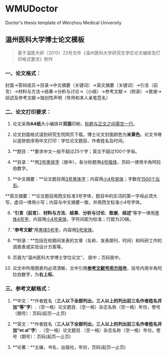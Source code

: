 # WMUDoctor

Doctor's thesis template of Wenzhou Medical University

## 温州医科大学博士论文模板

> 基于温医大研〔2013〕23号文件《温州医科大学研究生学位论文编排及打印格式要求》制作

### **一、论文格式：**

封面→答辩成员→目录→中文摘要（关键词）→英文摘要（关键词）→引言（前言）→材料与方法→结果→分析与讨论→（小结）→参考文献→（附录）→致谢→综述及参考文献→独创性声明（导师和本人亲笔签名）

### **二、论文打印要求：**

1. 论文采用**A4纸**大小编排并**双面**印刷，<u>标题与正文之间需空一行</u>。

2. 论文封面格式请到研究生院网页下载。博士论文封面颜色为**米黄色**。论文书脊以竖排依序用中文打印：学位论文题目、作者姓名及时间。

3. **题目：**要求中文一般不超过25个字；英文不超过100个字母。

4. **目录：**用<u>3号黑体字</u>（居中），各分标题用<u>4号楷体</u>，页码一律用半角阿拉伯数字。

5. **中文摘要：**论文题目用<u>3号黑体字</u>；内容用<u>小4号宋体</u>；字数在<u>1500个左右</u>。

​		**英文摘要：**论文题目用西文标准3号字体，题目中的实词的第一字母必须大写，虚词一律用小写；内容与中文摘要一致，并用西文标准小4号字体。

6. “**引言（前言）**、**材料与方法**、**结果**、**分析与讨论**、**致谢**、**综述**”等字一律用<u>黑体4号字</u>，内容用<u>小4号宋体</u>，字符间距为标准；行距为20磅。

7. “**参考文献**”用<u>黑体5号字</u>，内容用<u>5号宋体</u>。

8. **附录：**包括在校期间发表的文章（名称、发表期刊、时间）和科研工作的调查表或实验设计方案等。

9. 页眉为“温州医科大学博士学位论文”， 居中；页码居中。

10. 论文中所用图表均必须清晰，文中引用<u>**参考文献号用方括号**</u>，括号内用半角阿拉伯数字，为**右上标**。

### **三、参考文献格式：**

1. **中文：**作者姓名（**三人以下全部列出，三人以上的列出前三名作者姓名并加“等”字**）.（空一格）论文题目.（空一格）杂志名称（空一格）年份，卷号（期号）：页码(起页—止页)

2. **英文：**作者姓名（**三人以下全部列出，三人以上的列出前三名作者姓名并加“et al”字**）.（空一格）论文题目.（空一格）杂志名称（空一格）年份，卷号（期号）：页码(起页—止页)

3. **论著：**主编，书名，出版社，年份，页码(起页—止页)